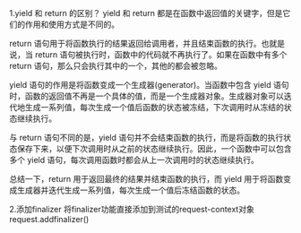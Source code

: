 1.yield 和 return 的区别？
yield 和 return 都是在函数中返回值的关键字，但是它们的作用和使用方式是不同的。

return 语句用于将函数执行的结果返回给调用者，并且结束函数的执行。也就是说，当 return 语句被执行时，函数中的代码就不再执行了。如果在函数中有多个 return 语句，那么只会执行其中的一个，其他的都会被忽略。

yield 语句的作用是将函数变成一个生成器(generator)。当函数中包含 yield 语句时，函数的返回值不再是一个具体的值，而是一个生成器对象。生成器对象可以迭代地生成一系列值，每次生成一个值后函数的状态被冻结，下次调用时从冻结的状态继续执行。

与 return 语句不同的是，yield 语句并不会结束函数的执行，而是将函数的执行状态保存下来，以便下次调用时从之前的状态继续执行。因此，一个函数中可以包含多个 yield 语句，每次调用函数时都会从上一次调用时的状态继续执行。

总结一下，return 用于返回最终的结果并结束函数的执行，而 yield 用于将函数变成生成器并迭代生成一系列值，每次生成一个值后冻结函数的状态。

2.添加finalizer
将finalizer功能直接添加到测试的request-context对象
request.addfinalizer()